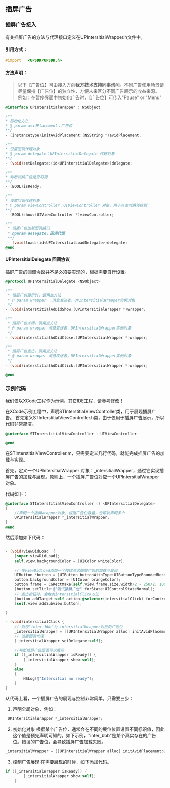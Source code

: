 ## 插屏广告

### 插屏广告接入

有关插屏广告的方法与代理接口定义在UPIntersitialWrapper.h文件中。
#### 引用方式：

```objective-c
#import   <UPSDK/UPSDK.h>
```

#### 方法声明：
> 以下【广告位】可由接入方向**我方技术支持同事询问**。不同广告使用场景请尽量保持【广告位】的独立性，方便未来区分不同广告展示的收益来源。  
> 例如：在暂停界面中初始化广告时，【广告位】可传入"Pause" or "Menu"  

```objective-c
@interface UPIntersitialWrapper : NSObject

/**
* 初始化方法
* @ param avidPlacement：广告位
**/
- (instancetype)initAvidPlacement:(NSString *)avidPlacement;

/**
* 设置回调代理对象
* @ param delegate：UPIntersitialDelegate 代理对象
**/
- (void)setDelegate:(id<UPIntersitialDelegate>)delegate;

/**
* 判断视频广告是否可用
**/
- (BOOL)isReady;

/**
* 设置回调代理对象
* @ param viewController：UIViewController 对象，用于点击时跳转控制
**/
- (BOOL)show:(UIViewController *)viewController;

/**
 * 设置广告加载回调接口
 * @param delegate，回调代理
 **/
 - (void)load:(id<UPIntersitialLoadDelegate>)delegate;
@end
```
#### UPIntersitialDelegate 回调协议
插屏广告的回调协议并不是必须要实现的，根据需要自行设置。
```objective-c
@protocol UPIntersitialDelegate <NSObject>

/**
 * 插屏广告展示时，调用此方法
 * @ param wrapper ：消息发送者，UPIntersitialWrapper实例对象
 */
- (void)interstitialAdDidShow:(UPIntersitialWrapper *)wrapper;

/**
 * 插屏广告关闭，调用此方法
 * @ param wrapper 消息发送者，UPIntersitialWrapper实例对象
 */
- (void)interstitialAdDidClose:(UPIntersitialWrapper *)wrapper;

/**
 * 插屏广告点击，调用此方法
 * @ param wrapper 消息发送者，UPIntersitialWrapper实例对象
 */
- (void)interstitialAdDidClick:(UPIntersitialWrapper *)wrapper;

@end

```

### 示例代码
我们仅以XCode工程作为示例，其它IDE工程，请参考修改！

在XCode示例工程中，声明STInterstitialViewController类，用于展现插屏广告。 首先定义STInterstitialViewController.h类，由于仅用于插屏广告展示，所以代码非常简洁。

```objective-c
@interface STInterstitialViewController : UIViewController

@end
```

在STInterstitialViewController.m，只需要定义几行代码，就能完成插屏广告的加载与实现。

首先，定义一个UPIntersitialWrapper 对象：_intersitialWrapper，通过它实现插屏广告的加载与展现。原则上，一个插屏广告位对应一个UPIntersitialWrapper 对象。

代码如下：

```objective-c
@interface STInterstitialViewController () <UPIntersitialDelegate>
{
	//声明一个插屏wrapper对象，根据广告位数量，也可以声明多个
    UPIntersitialWrapper *_intersitialWrapper;
}
@end
```

然后添加如下代码：

```objective-c

- (void)viewDidLoad  {
    [super viewDidLoad];
    self.view.backgroundColor = [UIColor whiteColor];
    
	// 在viewDidLoad添加一个按钮测试插屏广告的加载与展现
    UIButton *button = [UIButton buttonWithType:UIButtonTypeRoundedRect];
    button.backgroundColor = [UIColor orangeColor];
    button.frame = CGRectMake(self.view.frame.size.width/2 - 250/2, 100, 250, 40);
    [button setTitle:@"测试插屏广告" forState:UIControlStateNormal];
	// 点击按钮时，会触发intersitialClick方法
    [button addTarget:self action:@selector(intersitialClick) forControlEvents:UIControlEventTouchUpInside];
    [self.view addSubview:button];
    
}

- (void)intersitialClick {
	// 假设"inter_bbb"为_intersitialWrapper对应的广告位
    _intersitialWrapper = [[UPIntersitialWrapper alloc] initAvidPlacement:@"inter_bbb"];
	// 设置回调代理
    [_intersitialWrapper setDelegate:self];
    
	//判断插屏广告是否可以展示
    if ([_intersitialWrapper isReady]) {
        [_intersitialWrapper show:self];
    }
    else
    {
        NSLog(@"Intersitial no ready");
    }
}
```

从代码上看，一个插屏广告的展现与控制非常简单，只需要三步：
1. 声明全局对象，例如：
```objective-c
 UPIntersitialWrapper *_intersitialWrapper;
```
2. 初始化对象
根据某个广告位，通常会在不同的展位位置设置不同标识值，因此这个值是预先声明可知的。如下示例，"inter_bbb"是某个真实存在的广告位。错误的广告位，会导致插屏广告加载失败。
```objective-c
_intersitialWrapper = [[UPIntersitialWrapper alloc] initAvidPlacement:@"inter_bbb"];
```
3. 控制广告展现
在需要展现的时候，如下添加代码。
```objective-c
if ([_intersitialWrapper isReady]) {
        [_intersitialWrapper show:self];
    }
```
